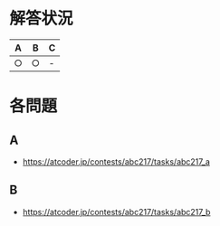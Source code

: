 # 解答状況

| A   | B   | C   |
| --- | --- | --- |
| ○   | ○   | -   |

# 各問題

## A

- https://atcoder.jp/contests/abc217/tasks/abc217_a

## B

- https://atcoder.jp/contests/abc217/tasks/abc217_b
